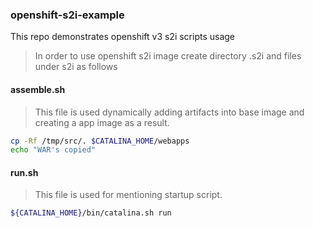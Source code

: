 ### openshift-s2i-example
This repo demonstrates openshift v3 s2i scripts usage

> In order to use openshift s2i image  create directory  .s2i and files under s2i as follows

#### assemble.sh  
> This file is used dynamically adding artifacts into base image and creating a app image as a result.   

```sh
cp -Rf /tmp/src/. $CATALINA_HOME/webapps
echo "WAR's copied"
```

#### run.sh
> This file is used for mentioning startup script.   

```sh
${CATALINA_HOME}/bin/catalina.sh run
```


